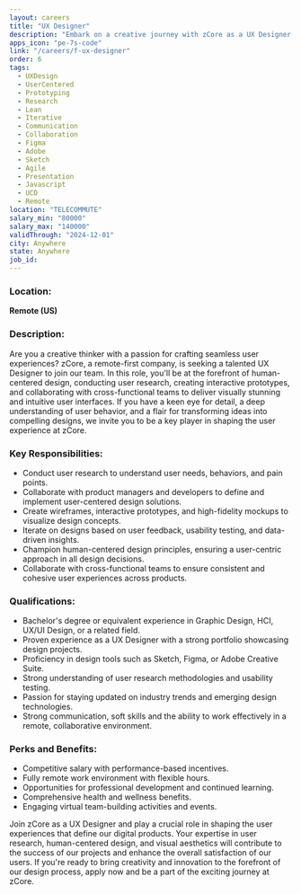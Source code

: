 ```yaml
---
layout: careers
title: "UX Designer"
description: "Embark on a creative journey with zCore as a UX Designer, where your passion for crafting intuitive and visually stunning user experiences takes center stage. As a vital member of our remote team, you'll delve into user research, create engaging prototypes, and collaborate with cross-functional teams to bring your design concepts to life."
apps_icon: "pe-7s-code"
link: "/careers/f-ux-designer"
order: 6
tags:
  - UXDesign
  - UserCentered
  - Prototyping
  - Research
  - Lean
  - Iterative
  - Communication
  - Collaboration
  - Figma
  - Adobe
  - Sketch
  - Agile
  - Presentation
  - Javascript
  - UCD
  - Remote
location: "TELECOMMUTE"
salary_min: "80000"
salary_max: "140000"
validThrough: "2024-12-01"
city: Anywhere
state: Anywhere
job_id:
---
```


### Location:

**Remote (US)**

### Description:
Are you a creative thinker with a passion for crafting seamless user experiences? zCore, a remote-first company, is seeking a talented UX Designer to join our team. In this role, you'll be at the forefront of human-centered design, conducting user research, creating interactive prototypes, and collaborating with cross-functional teams to deliver visually stunning and intuitive user interfaces. If you have a keen eye for detail, a deep understanding of user behavior, and a flair for transforming ideas into compelling designs, we invite you to be a key player in shaping the user experience at zCore.

### Key Responsibilities:
- Conduct user research to understand user needs, behaviors, and pain points.
- Collaborate with product managers and developers to define and implement user-centered design solutions.
- Create wireframes, interactive prototypes, and high-fidelity mockups to visualize design concepts.
- Iterate on designs based on user feedback, usability testing, and data-driven insights.
- Champion human-centered design principles, ensuring a user-centric approach in all design decisions.
- Collaborate with cross-functional teams to ensure consistent and cohesive user experiences across products.

### Qualifications:
- Bachelor's degree or equivalent experience in Graphic Design, HCI, UX/UI Design, or a related field.
- Proven experience as a UX Designer with a strong portfolio showcasing design projects.
- Proficiency in design tools such as Sketch, Figma, or Adobe Creative Suite.
- Strong understanding of user research methodologies and usability testing.
- Passion for staying updated on industry trends and emerging design technologies.
- Strong communication, soft skills and the ability to work effectively in a remote, collaborative environment.

### Perks and Benefits:
- Competitive salary with performance-based incentives.
- Fully remote work environment with flexible hours.
- Opportunities for professional development and continued learning.
- Comprehensive health and wellness benefits.
- Engaging virtual team-building activities and events.

Join zCore as a UX Designer and play a crucial role in shaping the user experiences that define our digital products. Your expertise in user research, human-centered design, and visual aesthetics will contribute to the success of our projects and enhance the overall satisfaction of our users. If you're ready to bring creativity and innovation to the forefront of our design process, apply now and be a part of the exciting journey at zCore.